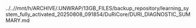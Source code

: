 ../..//mnt/h/ARCHIVE/.UNWRAP/13GB_FILES/backup_repository/learning_system_fully_activated_20250808_091854/DuRiCore/DURI_DIAGNOSTIC_SUMMARY.md